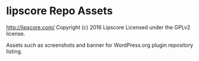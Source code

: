 # lipscore Repo Assets #
http://lipscore.com/
Copyright (c) 2016 Lipscore
Licensed under the GPLv2 license.

Assets such as screenshots and banner for WordPress.org plugin repository listing.